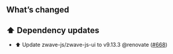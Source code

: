 ## What’s changed

## ⬆️ Dependency updates

- ⬆️ Update zwave-js/zwave-js-ui to v9.13.3 @renovate ([#668](https://github.com/hassio-addons/addon-zwave-js-ui/pull/668))
